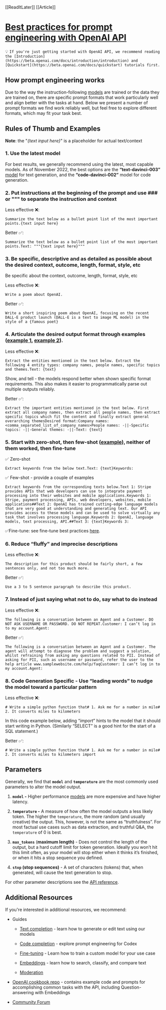 [[ReadItLater]] [[Article]]

# [Best practices for prompt engineering with OpenAI API](https://help.openai.com/en/articles/6654000-best-practices-for-prompt-engineering-with-openai-api)

💡 `If you're just getting started with OpenAI API, we recommend reading the [Introduction](https://beta.openai.com/docs/introduction/introduction) and [Quickstart](https://beta.openai.com/docs/quickstart) tutorials first.`

## **How prompt engineering works**

Due to the way the instruction-following [models](https://beta.openai.com/docs/models) are trained or the data they are trained on, there are specific prompt formats that work particularly well and align better with the tasks at hand. Below we present a number of prompt formats we find work reliably well, but feel free to explore different formats, which may fit your task best.

## **Rules of Thumb and Examples**

**Note**: the "*{text input here}*" is a placeholder for actual text/context

### **1\.** Use the latest model

For best results, we generally recommend using the latest, most capable models. As of November 2022, the best options are the **“text-davinci-003”** [model](https://beta.openai.com/docs/models) for text generation, and the **“code-davinci-002”** model for code generation.

### **2\. Put instructions at the beginning of the prompt and use ### or """ to separate the instruction and context**

Less effective ❌:

```
Summarize the text below as a bullet point list of the most important points.{text input here}
```

Better ✅:

```
Summarize the text below as a bullet point list of the most important points.Text: """{text input here}"""
```

### **3\. Be specific, descriptive and as detailed as possible about the desired context, outcome, length, format, style, etc**

Be specific about the context, outcome, length, format, style, etc

Less effective ❌:

```
Write a poem about OpenAI. 
```

Better ✅:

```
Write a short inspiring poem about OpenAI, focusing on the recent DALL-E product launch (DALL-E is a text to image ML model) in the style of a {famous poet}
```

### **4\. Articulate the desired output format through examples ([example 1](https://beta.openai.com/playground/p/DoMbgEMmkXJ5xOyunwFZDHdg), [example 2](https://beta.openai.com/playground/p/3U5Wx7RTIdNNC9Fg8fc44omi)).**

Less effective ❌:

```
Extract the entities mentioned in the text below. Extract the following 4 entity types: company names, people names, specific topics and themes.Text: {text}
```

Show, and tell - the models respond better when shown specific format requirements. This also makes it easier to programmatically parse out multiple outputs reliably.

Better ✅:

```
Extract the important entities mentioned in the text below. First extract all company names, then extract all people names, then extract specific topics which fit the content and finally extract general overarching themesDesired format:Company names: <comma_separated_list_of_company_names>People names: -||-Specific topics: -||-General themes: -||-Text: {text}
```

### **5\. Start with zero-shot, then few-shot ([example](https://beta.openai.com/playground/p/Ts5kvNWlp7wtdgWEkIAbP1hJ)), neither of them worked, then fine-tune**

✅ Zero-shot

```
Extract keywords from the below text.Text: {text}Keywords:
```

✅ Few-shot - provide a couple of examples

```
Extract keywords from the corresponding texts below.Text 1: Stripe provides APIs that web developers can use to integrate payment processing into their websites and mobile applications.Keywords 1: Stripe, payment processing, APIs, web developers, websites, mobile applications##Text 2: OpenAI has trained cutting-edge language models that are very good at understanding and generating text. Our API provides access to these models and can be used to solve virtually any task that involves processing language.Keywords 2: OpenAI, language models, text processing, API.##Text 3: {text}Keywords 3:
```

✅Fine-tune: see fine-tune best practices [here](https://docs.google.com/document/d/1h-GTjNDDKPKU_Rsd0t1lXCAnHltaXTAzQ8K2HRhQf9U/edit#).

### **6\. Reduce “fluffy” and imprecise descriptions**

Less effective ❌:

```
The description for this product should be fairly short, a few sentences only, and not too much more.
```

Better ✅:

```
Use a 3 to 5 sentence paragraph to describe this product.
```

### **7\. Instead of just saying what not to do, say what to do instead**

Less effective ❌:

```
The following is a conversation between an Agent and a Customer. DO NOT ASK USERNAME OR PASSWORD. DO NOT REPEAT.Customer: I can’t log in to my account.Agent:
```

Better ✅:

```
The following is a conversation between an Agent and a Customer. The agent will attempt to diagnose the problem and suggest a solution, whilst refraining from asking any questions related to PII. Instead of asking for PII, such as username or password, refer the user to the help article www.samplewebsite.com/help/faqCustomer: I can’t log in to my account.Agent:
```

### **8\. Code Generation Specific - Use “leading words” to nudge the model toward a particular pattern**

Less effective ❌:

```
# Write a simple python function that# 1. Ask me for a number in mile# 2. It converts miles to kilometers
```

In this code example below, adding “*import*” hints to the model that it should start writing in Python. (Similarly “SELECT” is a good hint for the start of a SQL statement.)

Better ✅:

```
# Write a simple python function that# 1. Ask me for a number in mile# 2. It converts miles to kilometers import
```

## **Parameters**

Generally, we find that **`model`** and **`temperature`** are the most commonly used parameters to alter the model output.

1.  **`model` -** Higher performance [models](https://beta.openai.com/docs/models) are more expensive and have higher latency.
    
2.  **`temperature` -** A measure of how often the model outputs a less likely token. The higher the `temperature`, the more random (and usually creative) the output. This, however, is not the same as “truthfulness”. For most factual use cases such as data extraction, and truthful Q&A, the `temperature` of 0 is best.
    
3.  **`max_tokens`** (**maximum length)** \- Does not control the length of the output, but a hard cutoff limit for token generation. Ideally you won’t hit this limit often, as your model will stop either when it thinks it’s finished, or when it hits a stop sequence you defined.
    
4.  **`stop` (stop sequences)** \- A set of characters (tokens) that, when generated, will cause the text generation to stop.
    

For other parameter descriptions see the [API reference](https://beta.openai.com/docs/api-reference/completions/create).

## **Additional Resources**

If you're interested in additional resources, we recommend:

-   Guides
    
    -   [Text completion](https://beta.openai.com/docs/guides/completion/text-completion) - learn how to generate or edit text using our models
        
    -   [Code completion](https://beta.openai.com/docs/guides/code/code-completion-private-beta) - explore prompt engineering for Codex
        
    -   [Fine-tuning](https://beta.openai.com/docs/guides/fine-tuning/fine-tuning) - Learn how to train a custom model for your use case
        
    -   [Embeddings](https://beta.openai.com/docs/guides/embeddings/embeddings) - learn how to search, classify, and compare text
        
    -   [Moderation](https://beta.openai.com/docs/guides/moderation/moderation)
        
-   [OpenAI cookbook repo](https://github.com/openai/openai-cookbook/tree/main/examples) - contains example code and prompts for accomplishing common tasks with the API, including Question-answering with Embeddings
    
-   [Community Forum](https://community.openai.com/)